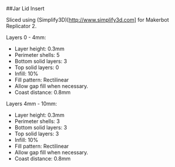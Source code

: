 ##Jar Lid Insert

Sliced using (Simplify3D)[http://www.simplify3d.com] for Makerbot Replicator 2.

Layers 0 - 4mm:
  * Layer height: 0.3mm
  * Perimeter shells: 5
  * Bottom solid layers: 3
  * Top solid layers: 0
  * Infill: 10%
  * Fill pattern: Rectilinear
  * Allow gap fill when necessary.
  * Coast distance: 0.8mm

Layers 4mm - 10mm:
  * Layer height: 0.3mm
  * Perimeter shells: 3
  * Bottom solid layers: 3
  * Top solid layers: 3
  * Infill: 10%
  * Fill pattern: Rectilinear
  * Allow gap fill when necessary.
  * Coast distance: 0.8mm
